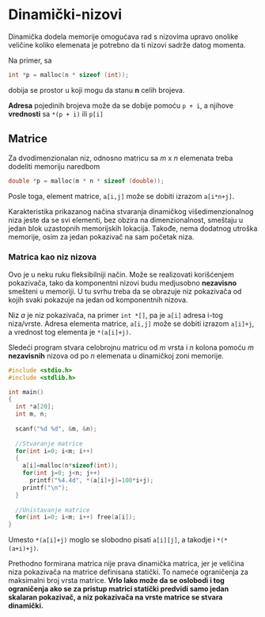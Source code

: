 # Dinamički-nizovi

Dinamička dodela memorije omogućava rad s nizovima upravo onolike veličine koliko elemenata je potrebno da ti nizovi sadrže datog momenta.

Na primer, sa
```C
int *p = malloc(n * sizeof (int));
```
dobija se prostor u koji mogu da stanu **n** celih brojeva.

**Adresa** pojedinih brojeva može da se dobije pomoću `p + i`, a njihove **vrednosti** sa `*(p + i)`  ili  `p[i]`

## Matrice

Za dvodimenzionalan niz, odnosno matricu sa *m* x *n* elemenata treba dodeliti memoriju naredbom
```C
double *p = malloc(m * n * sizeof (double));
```
Posle toga, element matrice, `a[i,j]` može se dobiti izrazom `a[i*n+j]`. 

Karakteristika prikazanog načina stvaranja dinamičkog višedimenzionalnog niza jeste da se svi elementi, bez obzira na dimenzionalnost, smeštaju u jedan blok uzastopnih memorijskih lokacija. Takođe, nema dodatnog utroška memorije, osim za jedan pokazivač na sam početak niza.

### Matrica kao niz nizova

Ovo je u neku ruku fleksibilniji način. Može se realizovati korišćenjem pokazivača, tako da komponentni nizovi budu medjusobno **nezavisno** smešteni u memoriji. U tu svrhu treba da se obrazuje niz pokazivača od kojih svaki pokazuje na jedan od komponentnih nizova.

Niz *a* je niz pokazivača, na primer `int *[]`, pa je `a[i]` adresa i-tog niza/vrste. Adresa elementa matrice, `a[i,j]` može se dobiti izrazom `a[i]+j`, a vrednost tog elementa je `*(a[i]+j)`. 

Sledeći program stvara celobrojnu matricu od *m* vrsta i *n* kolona pomoću *m* **nezavisnih** nizova od po *n* elemenata u dinamičkoj zoni memorije.

```C
#include <stdio.h>
#include <stdlib.h>

int main()
{
  int *a[20];
  int m, n;
  
  scanf("%d %d", &m, &n);
  
  //Stvaranje matrice
  for(int i=0; i<m; i++)
  {
    a[i]=malloc(n*sizeof(int));
    for(int j=0; j<n; j++)
      printf("%4.4d", *(a[i]+j)=100*i+j);
    printf("\n");
  }
  
  //Unistavanje matrice
  for(int i=0; i<m; i++) free(a[i]);
}
```
Umesto `*(a[i]+j)` moglo se slobodno pisati `a[i][j]`, a takodje i `*(*(a+i)+j)`.

Prethodno formirana matrica nije prava dinamička matrica, jer je veličina niza pokazivača na matrice definisana statički. To nameće ograničenja za maksimalni broj vrsta matrice. **Vrlo lako može da se oslobodi i tog ograničenja ako se za pristup matrici statički predvidi samo jedan skalaran pokazivač, a niz pokazivača na vrste matrice se stvara dinamički.**




